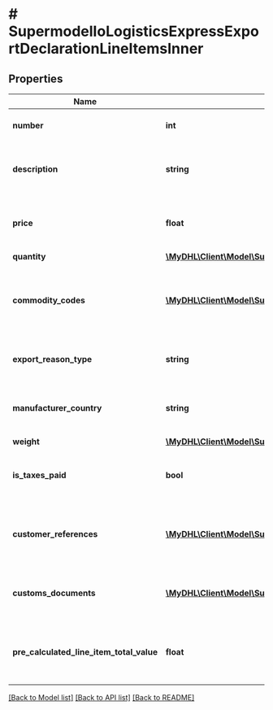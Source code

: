 # # SupermodelIoLogisticsExpressExportDeclarationLineItemsInner

## Properties

Name | Type | Description | Notes
------------ | ------------- | ------------- | -------------
**number** | **int** | Please provide line item number |
**description** | **string** | Please provide description of the line item |
**price** | **float** | Please provide unit or article price line item value |
**quantity** | [**\MyDHL\Client\Model\SupermodelIoLogisticsExpressExportDeclarationLineItemsInnerQuantity**](SupermodelIoLogisticsExpressExportDeclarationLineItemsInnerQuantity.md) |  |
**commodity_codes** | [**\MyDHL\Client\Model\SupermodelIoLogisticsExpressCreateShipmentRequestContentExportDeclarationLineItemsInnerCommodityCodesInner[]**](SupermodelIoLogisticsExpressCreateShipmentRequestContentExportDeclarationLineItemsInnerCommodityCodesInner.md) | Please provide Commodity codes for the shipment at item line level | [optional]
**export_reason_type** | **string** | Please provide the reason for export | [optional]
**manufacturer_country** | **string** | Please enter two letter ISO manufacturer country code |
**weight** | [**\MyDHL\Client\Model\SupermodelIoLogisticsExpressExportDeclarationLineItemsInnerWeight**](SupermodelIoLogisticsExpressExportDeclarationLineItemsInnerWeight.md) |  |
**is_taxes_paid** | **bool** | Please provide if the Taxes is paid for the line item | [optional]
**customer_references** | [**\MyDHL\Client\Model\SupermodelIoLogisticsExpressExportDeclarationLineItemsInnerCustomerReferencesInner[]**](SupermodelIoLogisticsExpressExportDeclarationLineItemsInnerCustomerReferencesInner.md) | Please provide the Customer References for the line item | [optional]
**customs_documents** | [**\MyDHL\Client\Model\SupermodelIoLogisticsExpressExportDeclarationLineItemsInnerCustomsDocumentsInner[]**](SupermodelIoLogisticsExpressExportDeclarationLineItemsInnerCustomsDocumentsInner.md) | Please provide the customs documents details | [optional]
**pre_calculated_line_item_total_value** | **float** | Please provide monetary value of the line item x quantity | [optional]

[[Back to Model list]](../../README.md#models) [[Back to API list]](../../README.md#endpoints) [[Back to README]](../../README.md)
